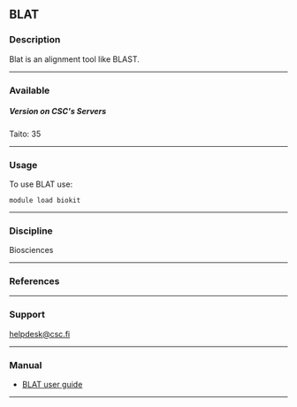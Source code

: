 ## BLAT

### Description

Blat is an alignment tool like BLAST.

------------------------------------------------------------------------

### Available

##### Version on CSC's Servers

Taito: 35

------------------------------------------------------------------------

### Usage

To use BLAT use:

    module load biokit

------------------------------------------------------------------------

### Discipline

Biosciences  

------------------------------------------------------------------------

### References

------------------------------------------------------------------------

### Support

helpdesk@csc.fi

------------------------------------------------------------------------

### Manual

-   [BLAT user guide]

------------------------------------------------------------------------

  [BLAT user guide]: http://genome.ucsc.edu/goldenPath/help/blatSpec.html

